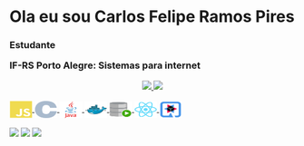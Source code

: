
<div >
  <H1>Ola eu sou Carlos Felipe Ramos Pires</H1>
  <h3>Estudante</32>
  <p><b>IF-RS Porto Alegre: </b> Sistemas para internet</p>
</div>
<div align="center">
  <a href="https://github.com/carlosfpr01">
  <img height="145em" src="https://github-readme-stats.vercel.app/api?username=carlosfpr01&show_icons=true&theme=dark&include_all_commits=true&count_private=true"/>
  <img height="145em" src="https://github-readme-stats.vercel.app/api/top-langs/?username=carlosfpr01&langs_count=7&theme=dark"/>
</div>
<div style="display: inline_block"><br>
  <img align="center" alt="Felipe-Js" height="30" width="40" src="https://raw.githubusercontent.com/devicons/devicon/master/icons/javascript/javascript-plain.svg">
  <img align="center" alt="Felipe-C" height="30" width="40" src="https://raw.githubusercontent.com/devicons/devicon/master/icons/c/c-original.svg">
  <img align="center" alt="Felipe-C" height="30" width="40" src="https://github.com/devicons/devicon/blob/master/icons/java/java-original-wordmark.svg">
  <img align="center" alt="Felipe-C" height="30" width="40" src="https://github.com/devicons/devicon/blob/master/icons/docker/docker-original.svg">
  <img align="center" alt="Felipe-C" height="30" width="40" src="https://github.com/devicons/devicon/blob/master/icons/sqldeveloper/sqldeveloper-original.svg">
  <img align="center" alt="Felipe-C" height="30" width="40" src="https://github.com/devicons/devicon/blob/master/icons/react/react-original.svg">
  <img align="center" alt="Felipe-C" height="30" width="40" src="https://github.com/devicons/devicon/blob/master/icons/quarkus/quarkus-original.svg">
</div>
<br>
<div> 
  <a href="https://www.instagram.com/carlos_fp16/" target="_blank"><img src="https://img.shields.io/badge/-Instagram-%23E4405F?style=for-the-badge&logo=instagram&logoColor=white" target="_blank"></a> 
  <a href = "mailto:cfrpires@gmail.com"><img src="https://img.shields.io/badge/-Gmail-%23333?style=for-the-badge&logo=gmail&logoColor=white" target="_blank"></a>
  <a href="https://www.linkedin.com/in/carlos-felipe-ramos-pires-6bb064194/" target="_blank"><img src="https://img.shields.io/badge/-LinkedIn-%230077B5?style=for-the-badge&logo=linkedin&logoColor=white" target="_blank"></a> 
 
</div>
